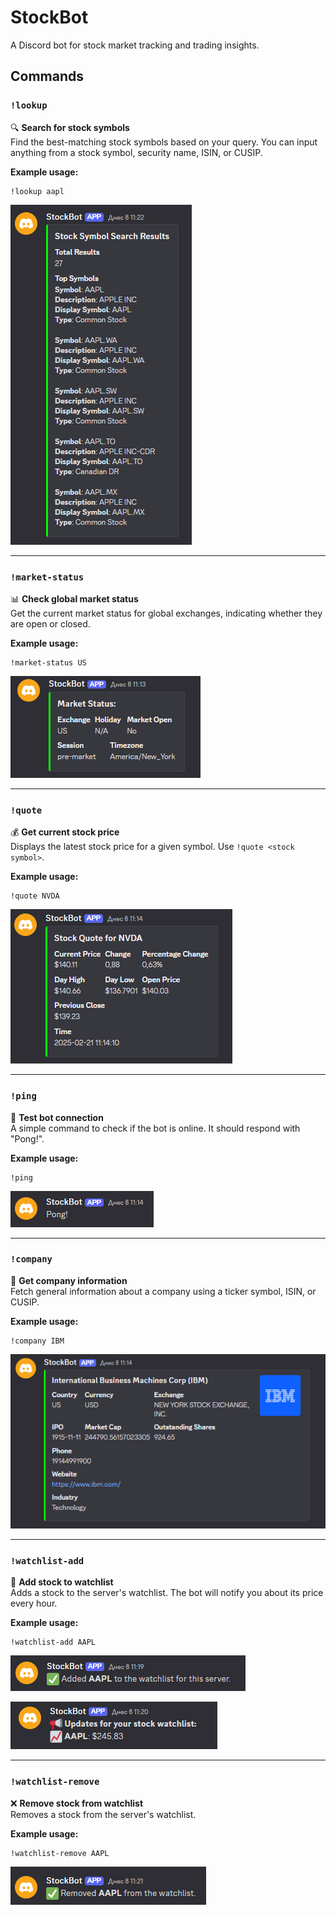 # StockBot
A Discord bot for stock market tracking and trading insights.

## Commands

### `!lookup`
🔍 **Search for stock symbols**  
Find the best-matching stock symbols based on your query. You can input anything from a stock symbol, security name, ISIN, or CUSIP.  

**Example usage:**  
```plaintext
!lookup aapl
```
![Lookup command](images/lookup.png)

---

### `!market-status`
📊 **Check global market status**  
Get the current market status for global exchanges, indicating whether they are open or closed.  

**Example usage:**  
```plaintext
!market-status US
```
![Market status command](images/market-status.png)

---

### `!quote`
💰 **Get current stock price**  
Displays the latest stock price for a given symbol. Use `!quote <stock symbol>`.  

**Example usage:**  
```plaintext
!quote NVDA
```
![Quote command](images/quote.png)

---

### `!ping`
📡 **Test bot connection**  
A simple command to check if the bot is online. It should respond with "Pong!".  

**Example usage:**  
```plaintext
!ping
```
![Ping command](images/ping.png)

---

### `!company`
🏢 **Get company information**  
Fetch general information about a company using a ticker symbol, ISIN, or CUSIP.  

**Example usage:**  
```plaintext
!company IBM
```
![Company command](images/company.png)

---

### `!watchlist-add`
📌 **Add stock to watchlist**  
Adds a stock to the server's watchlist. The bot will notify you about its price every hour.  

**Example usage:**  
```plaintext
!watchlist-add AAPL
```
![Watchlist add command](images/watchlist-add.png)

![Watchlist notification](images/watchlist.png)

---

### `!watchlist-remove`
❌ **Remove stock from watchlist**  
Removes a stock from the server's watchlist.  

**Example usage:**  
```plaintext
!watchlist-remove AAPL
```
![Watchlist remove command](images/watchlist-remove.png)
